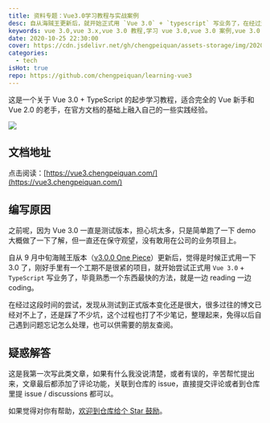 ```yaml
---
title: 资料专题：Vue3.0学习教程与实战案例
desc: 自从海贼王更新后，就开始正式用 `Vue 3.0` + `typescript` 写业务了，在经过这段时间的尝试，发现从测试到正式版本变化还是很大，很多过往的博文已经对不上了，还是踩了不少坑，这个过程也打了不少笔记，整理起来，供需要的朋友避坑，也免得以后自己忘记了。
keywords: vue 3.0,vue 3.x,vue 3.0 教程,学习 vue 3.0,vue 3.0 案例,vue 3.0 教学,vue 3.0 好用吗
date: 2020-10-25 22:30:00
cover: https://cdn.jsdelivr.net/gh/chengpeiquan/assets-storage/img/2020/10/vue3.jpg
categories:
  - tech
isHot: true
repo: https://github.com/chengpeiquan/learning-vue3
---
```


这是一个关于 Vue 3.0 + TypeScript 的起步学习教程，适合完全的 Vue 新手和 Vue 2.0 的老手，在官方文档的基础上融入自己的一些实践经验。

![](https://cdn.jsdelivr.net/gh/chengpeiquan/assets-storage/img/2021/01/vue3.png)

## 文档地址

点击阅读：[https://vue3.chengpeiquan.com/](https://vue3.chengpeiquan.com/)

## 编写原因

之前呢，因为 Vue 3.0 一直是测试版本，担心坑太多，只是简单跑了一下 demo 大概做了一下了解，但一直还在保守观望，没有敢用在公司的业务项目上。

自从 9 月中旬海贼王版本（[v3.0.0 One Piece](https://github.com/vuejs/vue-next/releases/tag/v3.0.0)）更新后，觉得是时候正式用一下 3.0 了，刚好手里有一个工期不是很紧的项目，就开始尝试正式用 `Vue 3.0` + `TypeScript` 写业务了，毕竟熟悉一个东西最快的方法，就是一边 reading 一边 coding。

在经过这段时间的尝试，发现从测试到正式版本变化还是很大，很多过往的博文已经对不上了，还是踩了不少坑，这个过程也打了不少笔记，整理起来，免得以后自己遇到问题忘记怎么处理，也可以供需要的朋友查阅。

## 疑惑解答

这是我第一次写此类文章，如果有什么我没说清楚，或者有误的，辛苦帮忙提出来，文章最后都添加了评论功能，关联到仓库的 issue，直接提交评论或者到仓库里提 issue / discussions 都可以。

如果觉得对你有帮助，[欢迎到仓库给个 Star 鼓励](https://github.com/chengpeiquan/learning-vue3)。
